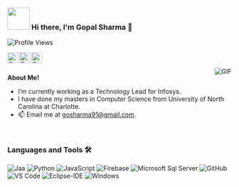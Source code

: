 ### <img src="https://i.pinimg.com/originals/00/4b/17/004b173f6e3d6843df10114e087f30a8.gif" width="50" height="50" /> Hi there, I'm Gopal Sharma 👋
![Profile Views](https://hits.seeyoufarm.com/api/count/incr/badge.svg?url=https://github.com/GopalSharma14/&title=Profile%20Views)

<a href="https://www.linkedin.com/in/sharmagop-140291/">
  <img align="left" alt="Gopal's LinkedIn" width="24px" src="https://img.icons8.com/nolan/96/linkedin.png" />
</a>
<a href="https://www.instagram.com/gopalsharma_/">
  <img align="left" alt="Gopal's Instagram" width="24px" src="https://img.icons8.com/nolan/96/instagram-new.png" />
</a>
<a href="https://www.facebook.com/gosharma91/">
  <img align="left" alt="Gopal's Facebook" width="24px" src="https://img.icons8.com/nolan/96/facebook.png" />
</a>


<br />
<br />


 

  <img align="right" alt="GIF" src="https://media.giphy.com/media/LmNwrBhejkK9EFP504/giphy.gif" />

**About Me!**

- I’m currently working as a Technology Lead for Infosys. 
- I have done my masters in Computer Science from University of North Carolina at Charlotte.
- 📫 Email me at [gosharma91@gmail.com](mailto:gosharma91@gmail.com).

<br />


### Languages and Tools 🛠 

![Jaa](http://img.shields.io/badge/-Java-5B4638?style=flat-square&logo=java&logoColor=ffffff)
![Python](http://img.shields.io/badge/-Python-3776AB?style=flat-square&logo=python&logoColor=ffffff)
![JavaScript](https://img.shields.io/badge/-JavaScript-%23F7DF1C?style=flat-square&logo=javascript&logoColor=000000&labelColor=%23F7DF1C&color=%23FFCE5A)
![Firebase](https://img.shields.io/badge/-Firebase-FFCA28?style=flat-square&logo=firebase&logoColor=ffffff)
![Microsoft Sql Server](https://img.shields.io/badge/-Sql%20Server-CC2927?style=flat-square&logo=microsoft-sql-server&logoColor=ffffff)
![GitHub](https://img.shields.io/badge/-GitHub-181717?style=flat-square&logo=github)
![VS Code](http://img.shields.io/badge/-VS%20Code-007ACC?style=flat-square&logo=visual-studio-code&logoColor=ffffff)
![Eclipse-IDE](http://img.shields.io/badge/-Eclipse-2C2255?style=flat-square&logo=eclipse&logoColor=ffffff)
![Windows](http://img.shields.io/badge/-Windows-0078D6?style=flat-square&logo=windows&logoColor=ffffff)


